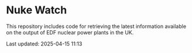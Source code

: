 # Nuke Watch

This repository includes code for retrieving the latest information available on the output of EDF nuclear power plants in the UK.

Last updated: 2025-04-15 11:13